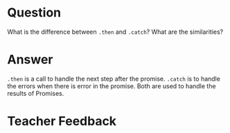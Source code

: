 # Question
What is the difference between `.then` and `.catch`? What are the similarities?

# Answer
`.then` is a call to handle the next step after the promise. `.catch` is to handle the errors when there is error in the promise. Both are used to handle the results of Promises. 

# Teacher Feedback